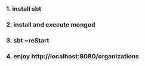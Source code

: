 ### 1. install sbt
### 2. install and execute mongod
### 3. sbt ~reStart
### 4. enjoy http://localhost:8080/organizations